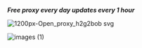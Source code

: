 ___***Free proxy every day updates every 1 hour***___

![1200px-Open_proxy_h2g2bob svg](https://user-images.githubusercontent.com/109187416/197235591-b8f263c2-1050-46ce-99f7-275b27dcd1e5.png)


![images (1)](https://user-images.githubusercontent.com/109187416/197235782-b12caf46-d89c-4a99-a90a-b7718ce346af.png)
